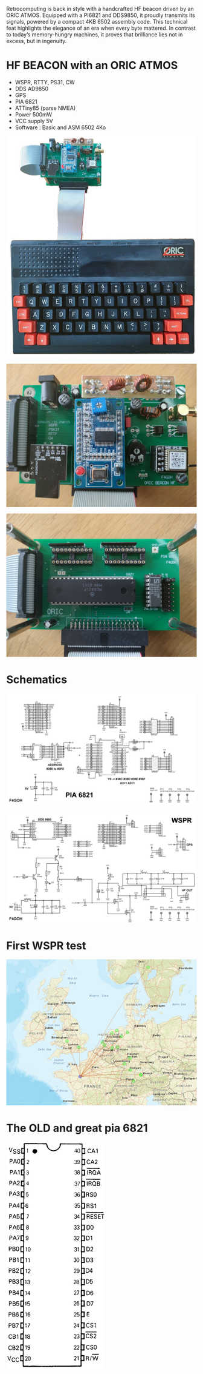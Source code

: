 
Retrocomputing is back in style with a handcrafted HF beacon driven by an ORIC ATMOS. Equipped with a PI6821 and DDS9850, it proudly transmits its signals, powered by a compact 4KB 6502 assembly code. This technical feat highlights the elegance of an era when every byte mattered. In contrast to today’s memory-hungry machines, it proves that brilliance lies not in excess, but in ingenuity.

# HF BEACON with an ORIC ATMOS

- WSPR, RTTY, PS31, CW
- DDS AD9850
- GPS
- PIA 6821
- ATTiny85 (parse NMEA)
- Power 500mW
- VCC supply 5V
- Software : Basic and ASM 6502 4Ko


![RENDU](images/txlow.jpg "Rendu")

![DDS](images/ddslow.jpg "Rendu")

![PIA](images/pialow.jpg "Rendu")

# Schematics
![sch](schematics/PIA_6821.png "sch")

![sch](schematics/baliseHF_oric.png "sch")


# First WSPR test
![first](images/firstwspr.png "pcb")

# The OLD and great pia 6821
![6821](images/6821.png "Rendu")

